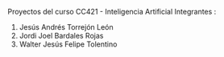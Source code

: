Proyectos del curso CC421 - Inteligencia Artificial
Integrantes :  
  1. Jesús Andrés Torrejón León 
  2. Jordi Joel Bardales Rojas 
  3. Walter Jesús Felipe Tolentino

